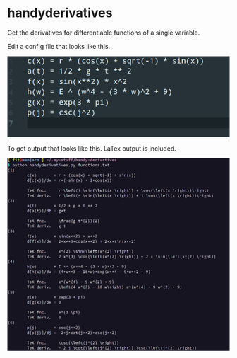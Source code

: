 # handyderivatives

Get the derivatives for differentiable functions of a single variable.

Edit a config file that looks like this. 

![Placeholder](./file.png)

To get output that looks like this. LaTex output is included.

![Placeholder](./output.png)
